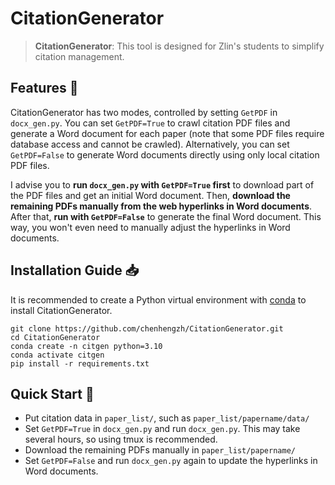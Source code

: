 # CitationGenerator

> **CitationGenerator**: This tool is designed for Zlin's students to simplify citation management. 

## Features 🎯

CitationGenerator has two modes, controlled by setting `GetPDF` in `docx_gen.py`. You can set `GetPDF=True` to crawl citation PDF files and generate a Word document for each paper (note that some PDF files require database access and cannot be crawled). Alternatively, you can set `GetPDF=False` to generate Word documents directly using only local citation PDF files.

I advise you to **run `docx_gen.py` with `GetPDF=True` first** to download part of the PDF files and get an initial Word document. Then, **download the remaining PDFs manually from the web hyperlinks in Word documents**. After that, **run with `GetPDF=False`** to generate the final Word document. This way, you won't even need to manually adjust the hyperlinks in Word documents.

## Installation Guide 📥

It is recommended to create a Python virtual environment with [conda](https://conda.io/projects/conda/en/latest/user-guide/install/index.html) to install CitationGenerator.

```shell
git clone https://github.com/chenhengzh/CitationGenerator.git
cd CitationGenerator
conda create -n citgen python=3.10
conda activate citgen
pip install -r requirements.txt
```

## Quick Start 🚀

- Put citation data in `paper_list/`, such as `paper_list/papername/data/`
- Set `GetPDF=True` in `docx_gen.py` and run `docx_gen.py`. This may take several hours, so using tmux is recommended.
- Download the remaining PDFs manually in `paper_list/papername/`
- Set `GetPDF=False` and run `docx_gen.py` again to update the hyperlinks in Word documents.
